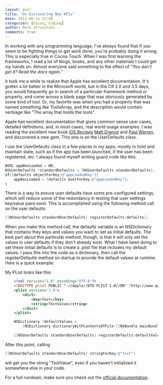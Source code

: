 ```yaml
---
layout: post
title: "On Discovering New APIs"
date: 2011-06-11 22:56
categories: [Cocoa, Coding]
author: Mark Struzinski
comments: true
---
```


In working with any programming language, I've always found that if you seem to be fighting things to get work done, you're probably doing it wrong. This is especially true in Cocoa Touch. When I was first learning the frameworks, I read a lot of blogs, books, and any other materials I could get my hands on. Almost everyone said something to the effect of _"You don't get it? Read the docs again."_

It took me a while to realize that Apple has excellent documentation. It's gotten a lot better in the Microsoft world, but in the C# 2.0 and 3.5 days, you would frequently go in search of a particular framework method or property, and come across a blank page that was obviously generated by some kind of tool. Or, my favorite was when you had a property that was named something like ToolsArray, and the description would contain verbiage like "The array that holds the tools".

<!-- more -->

Apple has excellent documentation that gives common sense user cases, detailed definitions, and, in most cases, real world usage examples. I was reading the excellent new book [iOS Recipes][pragprog] [Matt Drance][drance] and [Paul Warren][warren], and discovered a new gem. This one is on the UserDefaults class.

I use the UserDefaults class in a few places in my apps, mostly to hold and maintain state, such as if the app has been launched, if the user has been registered, etc. I always found myself writing guard code like this:

```objective-c Guard Code
BOOL appWasLoaded = NO;
NSUserDefaults *standardDefaults = [NSUserDefaults standardDefaults];
if([defaults objectForKey:@"appLoadedKey"]{
    appWasLoaded = [defaults boolForKey:@"appLoadedKey"];
}
```

There is a way to ensure user defaults have some pre-configured settings, which will reduce some of the redundancy in testing that user settings key/value pairs exist. This is accomplished using the following method call on the user defaults:

```objective-c Register Defaults
[[NSUserDefaults standardUserDefaults] registerDefaults:defaults];
```

When you make this method call, the defaults variable is an NSDictionary that contains they keys and values you want to set as initial defaults. The best part about this particular method, though, is that it will only set the values in user defaults if they don't already exist. What I have been doing to set these initial defaults is to create a .plist file that includes my default values. I pass this into the code as a dictionary, then call the registerDefaults method on startup to provide the default values at runtime. Here is a quick example:

My PList looks like this:

```xml Plist    
    <?xml version="1.0" encoding="UTF-8"?>
    <!DOCTYPE plist PUBLIC "-//Apple//DTD PLIST 1.0//EN" "http://www.apple.com/DTDs/PropertyList-1.0.dtd">
    <plist version="1.0">
        <dict>
            <key>Test</key>
            <string>TestValue</string>
        </dict>
    </plist>
```
``` objective-c Defaults
    NSDictionary *defaultValues = 
        [NSDictionary dictionaryWithContentsOfFile:[[NSBundle mainBundle] pathForResource:@"defaultValues" 
                                                                                   ofType:@"plist"]];
    [[NSUserDefaults standardUserDefaults] registerDefaults:defaultValues];
```
After this point, calling 

```objective-c User Defaults
[[NSUserDefaults standardUserDefaults] stringForKey:@"Test"] 
```

will get you the string "TestValue", even if you haven't initialized it somewhere else in your code.

For a full rundown, make sure you check out the [official documentation][userdefaultsdocs].

[pragprog]:http://pragprog.com/book/cdirec/ios-recipes
[drance]:http://www.appleoutsider.com
[warren]:http://twitter.com/#!/pawpoise
[userdefaultsdocs]:http://developer.apple.com/library/mac/#documentation/Cocoa/Conceptual/UserDefaults/Tasks/UsingDefaults.html